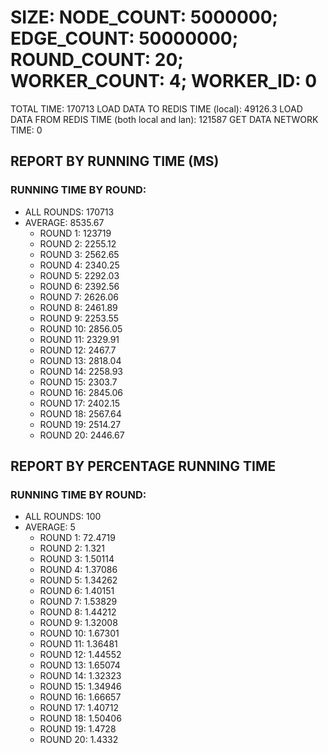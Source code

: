 
# SIZE: NODE_COUNT: 5000000; EDGE_COUNT: 50000000; ROUND_COUNT: 20; WORKER_COUNT: 4; WORKER_ID: 0
 TOTAL TIME: 170713
 LOAD DATA TO REDIS TIME (local): 49126.3
 LOAD DATA FROM REDIS TIME (both local and lan): 121587
 GET DATA NETWORK TIME: 0

## REPORT BY RUNNING TIME (MS)

 ### RUNNING TIME BY ROUND:

  + ALL ROUNDS: 170713
  + AVERAGE: 8535.67
     + ROUND 1: 123719
     + ROUND 2: 2255.12
     + ROUND 3: 2562.65
     + ROUND 4: 2340.25
     + ROUND 5: 2292.03
     + ROUND 6: 2392.56
     + ROUND 7: 2626.06
     + ROUND 8: 2461.89
     + ROUND 9: 2253.55
     + ROUND 10: 2856.05
     + ROUND 11: 2329.91
     + ROUND 12: 2467.7
     + ROUND 13: 2818.04
     + ROUND 14: 2258.93
     + ROUND 15: 2303.7
     + ROUND 16: 2845.06
     + ROUND 17: 2402.15
     + ROUND 18: 2567.64
     + ROUND 19: 2514.27
     + ROUND 20: 2446.67

## REPORT BY PERCENTAGE RUNNING TIME

 ### RUNNING TIME BY ROUND:

  + ALL ROUNDS: 100
  + AVERAGE: 5
     + ROUND 1: 72.4719
     + ROUND 2: 1.321
     + ROUND 3: 1.50114
     + ROUND 4: 1.37086
     + ROUND 5: 1.34262
     + ROUND 6: 1.40151
     + ROUND 7: 1.53829
     + ROUND 8: 1.44212
     + ROUND 9: 1.32008
     + ROUND 10: 1.67301
     + ROUND 11: 1.36481
     + ROUND 12: 1.44552
     + ROUND 13: 1.65074
     + ROUND 14: 1.32323
     + ROUND 15: 1.34946
     + ROUND 16: 1.66657
     + ROUND 17: 1.40712
     + ROUND 18: 1.50406
     + ROUND 19: 1.4728
     + ROUND 20: 1.4332

